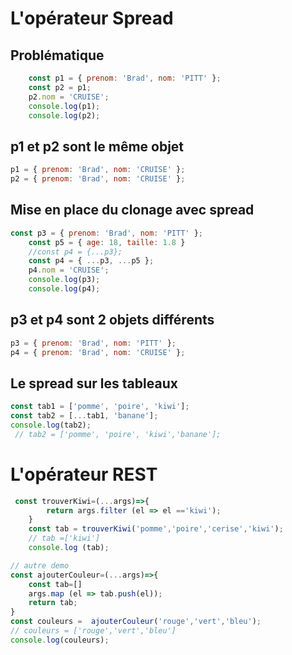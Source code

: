 # L'opérateur Spread

## Problématique
```js
    const p1 = { prenom: 'Brad', nom: 'PITT' };
    const p2 = p1;
    p2.nom = 'CRUISE';
    console.log(p1);
    console.log(p2);
```
## p1 et p2 sont le même objet
```js
p1 = { prenom: 'Brad', nom: 'CRUISE' };
p2 = { prenom: 'Brad', nom: 'CRUISE' };
```

## Mise en place du clonage avec spread
```js
const p3 = { prenom: 'Brad', nom: 'PITT' };
    const p5 = { age: 18, taille: 1.8 }
    //const p4 = {...p3};
    const p4 = { ...p3, ...p5 };
    p4.nom = 'CRUISE';
    console.log(p3);
    console.log(p4);
```

## p3 et p4 sont 2 objets différents
```js
p3 = { prenom: 'Brad', nom: 'PITT' };
p4 = { prenom: 'Brad', nom: 'CRUISE' };
```
## Le spread sur les tableaux
```js
const tab1 = ['pomme', 'poire', 'kiwi'];
const tab2 = [...tab1, 'banane'];
console.log(tab2);
 // tab2 = ['pomme', 'poire', 'kiwi','banane'];
```
   
# L'opérateur REST
```js
 const trouverKiwi=(...args)=>{
        return args.filter (el => el =='kiwi');
    }
    const tab = trouverKiwi('pomme','poire','cerise','kiwi');
    // tab =['kiwi']
    console.log (tab);
```

```js
// autre demo
const ajouterCouleur=(...args)=>{
    const tab=[]
    args.map (el => tab.push(el));
    return tab;
}
const couleurs =  ajouterCouleur('rouge','vert','bleu');
// couleurs = ['rouge','vert','bleu']
console.log(couleurs);
```